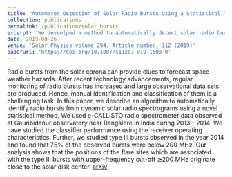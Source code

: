 ```yaml
---
title: "Automated Detection of Solar Radio Bursts Using a Statistical Method"
collection: publications
permalink: /publication/solar_bursts
excerpt: 'We deveolped a method to automatically detect solar radio bursts from the dynamical spectrographs, and analyze the origin of the detected solar radio bursts.'
date: 2019-08-26
venue: 'Solar Physics volume 294, Article number: 112 (2019)'
paperurl: 'https://doi.org/10.1007/s11207-019-1500-0'
---
```

Radio bursts from the solar corona can provide clues to forecast space weather hazards. After recent technology advancements, regular monitoring of radio bursts has increased and large observational data sets are produced. Hence, manual identification and classification of them is a challenging task. In this paper, we describe an algorithm to automatically identify radio bursts from dynamic solar radio spectrograms using a novel statistical method. We used e-CALLISTO radio spectrometer data observed at Gauribidanur observatory near Bangalore in India during 2013 - 2014. We have studied the classifier performance using the receiver operating characteristics. Further, we studied type III bursts observed in the year 2014 and found that 75% of the observed bursts were below 200 MHz. Our analysis shows that the positions of the flare sites which are associated with the type III bursts with upper-frequency cut-off ≳200 MHz originate close to the solar disk center.
[arXiv](https://arxiv.org/abs/1906.11780)
